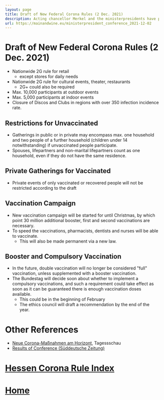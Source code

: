 ```yaml
---
layout: page
title: Draft of New Federal Corona Rules (2 Dec. 2021)
description: Acting chancellor Merkel and the ministerpresidents have published a draft of the new national restrictions to be finalized Thursday, 2 Dec. 2021.
url: https://mainandwine.eu/ministerpresident_conference_2021-12-02
--- 
```


# Draft of New Federal Corona Rules (2 Dec. 2021)
- Nationwide 2G rule for retail
  - except stores for daily needs
- Nationwide 2G rule for cultural events, theater, restaurants
  - 2G+ could also be required
- Max. 10,000 participants at outdoor events
- Max. 5,000 participants at indoor events
- Closure of Discos and Clubs in regions with over 350 infection incidence rate.
  
## Restrictions for Unvaccinated
- Gatherings in public or in private may encompass max. one household and two people of a further household (children under 14 notwithstanding) if unvaccinated people participate.
- Spouses, lifepartners and non-marital lifepartners count as one household, even if they do not have the same residence.
  
## Private Gatherings for Vaccinated
- Private events of only vaccinated or recovered people will not be restricted according to the draft
  
## Vaccination Campaign
- New vaccination campaign will be started for until Christmas, by which point 30 million additional booster, first and second vaccinations are necessary.
- To speed the vaccinations, pharmacists, dentists and nurses will be able to vaccinate.
  - This will also be made permanent via a new law.
  
## Booster and Compulsory Vaccination
- In the future, double vaccination will no longer be considered "full" vaccination, unless supplemented with a booster vaccination.
- The Bundestag will decide soon about whether to implement a compulsory vaccinations, and such a requirement could take effect as soon as it can be guaranteed there is enough vaccination doses available.
  - This could be in the beginning of February
  - The ethics council will draft a recommendation by the end of the year.

# Other References
- [Neue Corona-Maßnahmen am Horizont](https://www.tagesschau.de/inland/entwurf-bund-laender-corona-101.html), Tagessschau
- [Results of Conference (Süddeutsche Zeitung)](https://www.sueddeutsche.de/politik/corona-massnahmen-mpk-1.5478421)

  

# [Hessen Corona Rule Index](https://mainandwine.eu/corona_index)
# [Home](https://mainandwine.eu)
